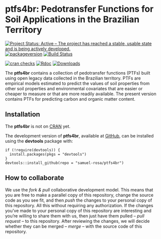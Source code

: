 <!-- Generated by knitr: do not edit by hand. Please edit the content in README.Rmd -->
ptfs4br: Pedotransfer Functions for Soil Applications in the Brazilian Territory
================================================================================

[![Project Status: Active – The project has reached a stable, usable
state and is being actively
developed.](http://www.repostatus.org/badges/latest/active.svg)](http://www.repostatus.org/#active)
[![packageversion](https://img.shields.io/badge/devel%20version-0.0.0.9000-firebrick.svg?style=flat-square)](commits/master)
[![Build
Status](https://travis-ci.org/samuel-rosa/ptfs4br.svg?branch=master)](https://travis-ci.org/samuel-rosa/ptfs4br)
<!-- [![CRAN](https://www.r-pkg.org/badges/version/ptfs4br)](https://cran.r-project.org/package=ptfs4br) -->
[![cran
checks](https://cranchecks.info/badges/worst/ptfs4br)](https://cran.r-project.org/web/checks/check_results_ptfs4br.html)
[![Rdoc](http://www.rdocumentation.org/badges/version/ptfs4br)](http://www.rdocumentation.org/packages/ptfs4br)
[![Downloads](http://cranlogs.r-pkg.org/badges/ptfs4br?color=brightgreen)](http://www.r-pkg.org/pkg/ptfs4br)

The **ptfs4br** contains a collection of pedotransfer functions (PTFs)
built using open legacy data collected in the Brazilian territory. PTFs
are empirical models estimated to predict the values of soil properties
from other soil properties and environmental covariates that are easier
or cheaper to measure or that are more readily available. The present
version contains PTFs for predicting carbon and organic matter content.

Installation
------------

The **ptfs4br** is not on
[CRAN](https://CRAN.R-project.org/package=ptfs4br) yet.

The development version of **ptfs4br**, available at
[GitHub](https://github.com/samuel-rosa/spsann), can be installed using
the **devtools** package with:

    if (!require(devtools)) {
      install.packages(pkgs = "devtools")
    }
    devtools::install_github(repo = "samuel-rosa/ptfs4br")

How to collaborate
------------------

We use the *fork & pull* collaborative development model. This means
that you are free to make a parallel copy of this repository, change the
source code as you see fit, and then *push* the changes to your personal
copy of this repository. All this without requiring any authorization.
If the changes you’ve made to your personal copy of this repository are
interesting and you’re willing to share them with us, then just have
them pulled – *pull request* – to this repository. After reviewing the
changes, we will decide whether they can be merged – *merge* – with the
source code of this repository.
